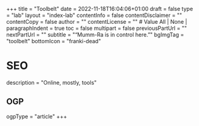+++
title = "Toolbelt"
date = 2022-11-18T16:04:06+01:00
draft = false
type = "lab"
layout = "index-lab"
contentInfo = false
  contentDisclaimer = ""
  contentCopy = false
  author = ""
  contentLicense = "" # Value All | None |
paragraphIndent = true
toc = false
multipart = false
  previousPartUrl = ""
  nextPartUrl = ""
subtitle = "&#8220;Mumm-Ra is in control here.&#8221;"
bgImgTag = "toolbelt"
bottomIcon = "franki-dead"
# SEO #
description = "Online, mostly, tools"
## OGP ##
ogpType = "article"
+++

